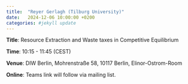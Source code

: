 ```yaml
---
title:  "Reyer Gerlagh (Tilburg University)"
date:   2024-12-06 10:00:00 +0200
categories: #jekyll update
---
```


**Title**: Resource Extraction and Waste taxes in Competitive
Equilibrium

**Time**: 10:15 - 11:45  (CEST)

**Venue**: DIW Berlin,
Mohrenstraße 58, 10117 Berlin,
Elinor-Ostrom-Room

**Online**: Teams link will follow via mailing list.

